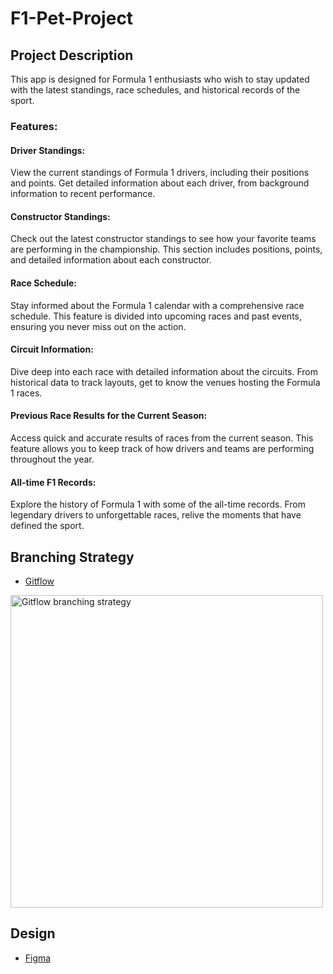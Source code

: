 # F1-Pet-Project
## Project Description
This app is designed for Formula 1 enthusiasts who wish to stay updated with the latest standings, race schedules, and historical records of the sport.

### Features:

#### Driver Standings: 
View the current standings of Formula 1 drivers, including their positions and points. Get detailed information about each driver, from background information to recent performance.
#### Constructor Standings: 
Check out the latest constructor standings to see how your favorite teams are performing in the championship. This section includes positions, points, and detailed information about each constructor.
#### Race Schedule: 
Stay informed about the Formula 1 calendar with a comprehensive race schedule. This feature is divided into upcoming races and past events, ensuring you never miss out on the action.
#### Circuit Information: 
Dive deep into each race with detailed information about the circuits. From historical data to track layouts, get to know the venues hosting the Formula 1 races.
#### Previous Race Results for the Current Season: 
Access quick and accurate results of races from the current season. This feature allows you to keep track of how drivers and teams are performing throughout the year.
#### All-time F1 Records: 
Explore the history of Formula 1 with some of the all-time records. From legendary drivers to unforgettable races, relive the moments that have defined the sport.

## Branching Strategy
- [Gitflow](https://www.atlassian.com/git/tutorials/comparing-workflows/gitflow-workflow)
 <p >
    <img width="500"  src="https://drive.google.com/uc?export=view&id=1RyA8oq8HRugf5sQH-StnJqOvUtrWEcDu" alt="Gitflow branching strategy">
</p>

## Design

- [Figma](https://www.figma.com/file/6X4X3lU6A9CzDCG45yE74o/F1-Pet-project?type=design&node-id=0-1&mode=design&t=0tVYboibKyxslEkc-0)
